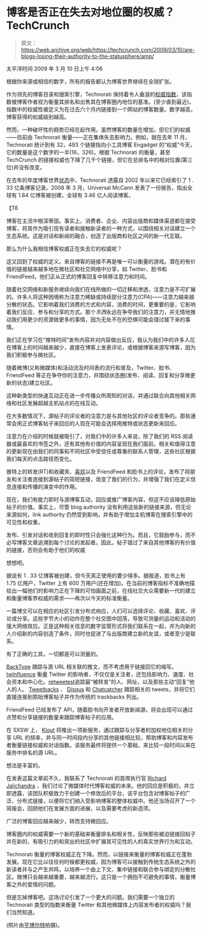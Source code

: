 # 博客是否正在失去对地位圈的权威？TechCrunch

> 原文：<https://web.archive.org/web/https://techcrunch.com/2009/03/10/are-blogs-losing-their-authority-to-the-statusphere/amp/>

太平洋时间 2009 年 3 月 10 日上午 4:06

根据你来源或相信的数字，所有的报告都认为博客世界继续在全球扩张。

作为领先的博客目录和搜索引擎，Technorati 保持着令人垂涎的[权威指数](https://web.archive.org/web/20230127154735/http://technorati.com/pop/blogs/)，该指数被博客作者视为衡量其排名和出售其在博客圈内地位的基准。(至少直到最近)。指数中的权威性被定义为在过去六个月内链接到一个网站的博客数量。数字越高，博客获得的权威级别越高。

然而，一种破坏性的趋势已经在起作用。虽然博客的数量在增加，但它们的权威——目前由 Technorati 衡量——正在集体失去影响力。例如，就在去年 11 月，Technorati 统计到有 32，493 个链接指向小工具博客 Engadget 的“权威”今天，它的数量是这个数字的一半(16，326)。根据 Technorati 的衡量，甚至 TechCrunch 的链接权威也下降了几千个链接，但它在总排名中的相对位置(第三位)并没有改变。

在去年的年度博客世界[状态](https://web.archive.org/web/20230127154735/http://technorati.com/blogging/state-of-the-blogosphere/)中，Technorati 透露自 2002 年以来它已经索引了 1 . 33 亿条博客记录。2008 年 3 月，Universal McCann 发表了一份报告，指出全球有 1.84 亿博客被创建，全球有 3.46 亿人阅读博客。

【T6<i-amphtml-sizer class="i-amphtml-sizer"></i-amphtml-sizer>

博客在主流中根深蒂固。事实上，消费者、企业、内容出版商和媒体渠道都在接受博客，将其作为吸引现有读者和接触新读者的一种方式，以围绕相关对话建立一个生态系统。这是对话和新闻的融合，创造了出版商和社区之间的新一代互联。

那么为什么我相信博客权威正在失去它的权威呢？

这又回到了权威的定义。来自博客的链接不再是唯一可以衡量的游戏。潜在的有价值的链接越来越多地在微社区和社交网络中分享，如 Twitter、脸书和 FriendFeed，他们正从正式的博客回复中转移注意力和时间。

随着社交网络和新服务继续向我们在线所做的一切迁移和渗透，注意力是不可扩展的。许多人将这种困境称为注意力稀缺或持续部分注意力(CPA)——注意力越来越分散的状态。它影响着我们消费的方式和内容，消费的时间，更重要的是，它影响着我们反应、参与和分享的方式。那个*东西*永远在争夺我们的注意力，并无情地推动我们用更少的资源做更多的事情，因为无处不在的恐惧可能会错过接下来的事情。

我们正在学习在“推特时间”发布内容并对内容做出反应，我认为我们中的许多人花在博客上的时间越来越少，直接在博客上发表评论，或根据博客来源写博客，因为我们积极参与微社区。

随着微博(又称微媒体)和活动流及时间表的流行和普及，Twitter、脸书、FriendFeed 等正在争夺你的注意力，并围绕状态圈(发布、阅读、回复和分享微更新的状态)建立社区。

这种新类型的快速互动正在进一步传播众所周知的对话，并通过联合向其他相关网络和社区发展超越主机站点的在线互动。

在大多数情况下，源帖子的评论者的注意力是与其他社区的评论者竞争的。那些通常会用正式博客帖子来回应的人现在可能会选择用推特或状态更新来回应。

注意力在介绍的时候就被吸引了，对我们中的许多人来说，除了我们的 RSS 阅读器或最喜欢的书签之外，还有其他有价值的内容呈现在我们面前。相关和值得注意的更新现在由我们的同事和不同社区中受信任或尊重的联系人管理，这些社区根据我们每天的点击路径而变化。

推特上的转发(RT)和收藏夹、[喜欢](https://web.archive.org/web/20230127154735/http://www.briansolis.com/2009/03/i-like-you-emerging-culture-of-micro.html)以及 FriendFeed 和脸书上的评论，发布了将朋友和关注者连接到源帖子的简短链接，改变了我们的行为，并增强了我们在定义信息连接和传播的演变中的作用。

现在，我们有能力即时与源博客互动，回应或推广博客内容，但这不应该降低原始帖子的价值。事实上，尽管 blog authority 没有利用这些新的链接来源，但无论来源如何，link authority 仍然受到影响，并有助于增加主机博客在搜索引擎中的可见性和权重。

发布、引发对话和收到回复的即时性只会强化这种行为。而且，它鼓励参与，而不必写博客文章追溯到每个讨论的发起者。因此，帖子错过了来自其他博客的有价值的链接，否则会有助于他们的权威

想想吧。

据说有 1 . 33 亿博客被创建，但今天真正使用的要少得多。据报道，脸书上有 1.75 亿用户，Twitter 上有 600 万用户(还在增加)。在当前的博客指标不准确地描绘出一幅他们的影响力正在下降的可怕画面之前，在线社交大众需要新一代的建立和衡量博客界权威的需求——再次以今天的标准衡量。

一篇博文可以在相应的社区引发分布式响应，人们可以选择评论、收藏、喜欢、评论或分享。这些字节大小的动作在整个社交图中回荡，导致可测量的运动和活动的强大网络效应。正是这种相关信息的数字监管形式将我们联系在一起，并为向新的人介绍新的内容创造了条件，同时也促进了与出版商建立新的友谊，或者至少是联系。

有了正确的工具，一切都是可以测量的。

[BackType](https://web.archive.org/web/20230127154735/http://www.backtype.com/) 跟踪与源 URL 相关联的推文，而不考虑用于链接回它的缩写。 [twInfluence](https://web.archive.org/web/20230127154735/http://www.twinfluence.com/) 衡量 Twitter 的影响者，不仅仅是关注者，还包括影响力、速度、社会资本和中心化。[retweetest](https://web.archive.org/web/20230127154735/http://www.retweetist.com/)追踪最“被转发”的人、网址，以及那些主动“回复”他人的人。 [Tweetbacks](https://web.archive.org/web/20230127154735/http://danzarrella.com/tweetbacks-beta.html) 、 [Disqus](https://web.archive.org/web/20230127154735/http://www.disqus.com/) 和 [Chatcatcher](https://web.archive.org/web/20230127154735/http://chatcatcher.com/) 跟踪相关的 tweets，并将它们直接连接到原始博客帖子并作为传统的 trackbacks 列出。

FriendFeed 已经发布了 API，随着脸书向开发者开放新闻源，将会出现可以通过点赞和分享链接的数量来跟踪博客帖子的应用。

在 SXSW 上， [Klout](www.klout.net) 将推出一项新服务，通过跟踪与分享者的加权地位相关的分享 URL 的频率，并与同一时间段内分享的其他链接相比较，帮助博客和内容发布者衡量链接权威和对话指数。该服务最终将提供一个基础，来比较一段时间以来在服务中排名的源 URL。

想法是丰富的。

在发表这篇文章前不久，我联系了 Technorati 的首席执行官 [Richard Jalichandra](https://web.archive.org/web/20230127154735/http://www.crunchbase.com/person/richard-jalichandra) ，我们讨论了微媒体时代博客权威的未来。他的回应是积极的，并立即透露，该团队积极致力于创建一个修改后的平台，该平台包含对博客帖子的广泛、分布式链接，以便将它们纳入受影响博客的整体权威中。他还当场召开了一个简报会，回顾他们在发展方面的进展，以及需要考虑的新选项。

广泛的博客回应越来越少，转而支持微回应。

博客圈内的权威需要一个新的基础来衡量排名和相关性，反映那些被迫链接回帖子并在新的、有吸引力的和突出的社区中扩展其可见性的人的真实世界行为和互动。

Technorati 衡量的博客权威正在下降。然而，以链接来衡量的博客权威正在蓬勃发展。现在它比以往任何时候都更权威，因为博客可以接触到传统生态系统之外的新读者并与之产生共鸣，以培养一个由上下文、集中链接和联合参与绑定的分散社区。微博只会越来越重要，越来越流行。这只是一个拥抱不可避免的事情，衡量博客之外的爱情的问题。

但是忘掉博客吧。这场讨论引发了一个更大的问题。我们需要一个独立的 Technorati 类型的指数来衡量 Twitter 和其他微媒体上内容发布者的权威吗？我们当然知道。

(照片由[亨博尔特](https://web.archive.org/web/20230127154735/http://www.flickr.com/photos/humboldthead/377590993/in/photostream/)拍摄)。

<amp-analytics data-credentials="include" class="i-amphtml-layout-fixed i-amphtml-layout-size-defined" i-amphtml-layout="fixed"></amp-analytics>